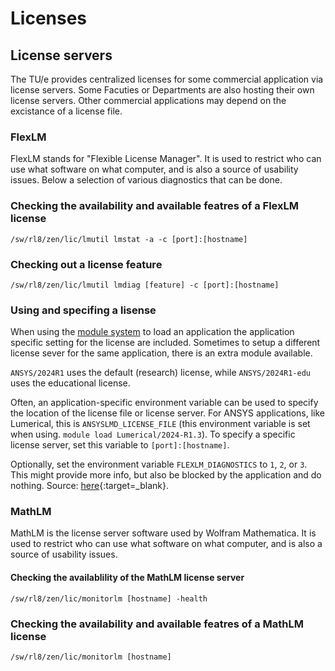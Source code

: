 # Licenses

## License servers

The TU/e provides centralized licenses for some commercial application via license servers. Some Facuties or Departments are also hosting their own license servers. Other commercial applications may depend on the excistance of a license file.

### FlexLM

FlexLM stands for "Flexible License Manager". It is used to restrict who can use what software on what computer, and is also a source of usability issues. Below a selection of various diagnostics that can be done.

### Checking the availability and available featres of a FlexLM license

`/sw/rl8/zen/lic/lmutil lmstat -a -c [port]:[hostname]`

### Checking out a license feature

`/sw/rl8/zen/lic/lmutil lmdiag [feature] -c [port]:[hostname]`

### Using and specifing a lisense

When using the [module system](https://supercomputing.tue.nl/documentation/steps/software/) to load an application the application specific setting for the license are included. Sometimes to setup a different license sever for the same application, there is an extra module available.

`ANSYS/2024R1` uses the default (research) license, while `ANSYS/2024R1-edu` uses the educational license.

Often, an application-specific environment variable can be used to
specify the location of the license file or license server. For ANSYS applications,
like Lumerical, this is `ANSYSLMD_LICENSE_FILE` (this environment variable is set when using. `module load Lumerical/2024-R1.3`). To specify a specific license server, set this variable to `[port]:[hostname]`.

Optionally, set the environment variable `FLEXLM_DIAGNOSTICS` to `1`,
`2`, or `3`. This might provide more info, but also be blocked by the
application and do nothing. Source:
[here](https://www-local.pdc.kth.se/doc/pgi/3.3/flexuser/chap8.htm){:target=_blank}.

### MathLM

MathLM is the license server software used by Wolfram Mathematica. It is used to restrict who can use what software on what computer, and is also a source of usability issues.

#### Checking the availablility of the MathLM license server

`/sw/rl8/zen/lic/monitorlm [hostname] -health` 

### Checking the availability and available featres of a MathLM license

`/sw/rl8/zen/lic/monitorlm [hostname]`
